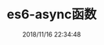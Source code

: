 ---
templateKey: blog-post
id: https://MuRongJs.github.io/blog/javascript/es6/async
title: es6-async函数
slug: /blog/javascript/es6/async
date: 2018/11/16 22:34:48 
description: "es6-async函数"
tags:
  - es6
  - 待修改
headerImage: ""
---